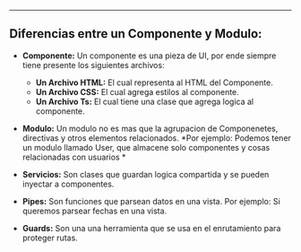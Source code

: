 
---
## Diferencias entre un Componente y Modulo:
- **Componente:** Un componente es una pieza de UI, por ende siempre tiene presente los siguientes archivos: 
	- **Un Archivo HTML:** El cual representa al HTML del Componente.
	- **Un Archivo CSS:** El cual agrega estilos al componente.
	- **Un Archivo Ts:** El cual tiene una clase que agrega logica al componente.

- **Modulo:** Un modulo no es mas que la agrupacion de Componenetes, directivas y otros elementos relacionados. *Por ejemplo: Podemos tener un modulo llamado User, que almacene solo componentes y cosas relacionadas con usuarios *
- **Servicios:** Son clases que guardan logica compartida y se pueden inyectar a componentes.
- **Pipes:** Son funciones que parsean datos en una vista. Por ejemplo: Si queremos parsear fechas en una vista.
- **Guards:** Son una una herramienta que se usa en el enrutamiento para proteger rutas.


